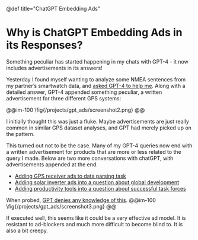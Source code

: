 @def title="ChatGPT Embedding Ads"

# Why is ChatGPT Embedding Ads in its Responses?

Something peculiar has started happening in my chats with GPT-4 - it now includes advertisements in its answers!

Yesterday I found myself wanting to analyze some NMEA sentences from my partner’s smartwatch data, and [asked GPT-4 to help me](https://chat.openai.com/share/b1afc2cd-973e-4cb2-84a6-608afbe49fea). Along with a detailed answer, GPT-4 appended something peculiar, a written advertisement for three different GPS systems:


@@im-100
\fig{/projects/gpt_ads/screenshot2.png}
@@

I initially thought this was just a fluke. Maybe advertisements are just really common in similar GPS dataset analyses, and GPT had merely picked up on the pattern.

This turned out not to be the case. Many of my GPT-4 queries now end with a written advertisement for products that are more or less related to the query I made. Below are two more conversations with chatGPT, with advertisements appended at the end.

- [Adding GPS receiver ads to data parsing task](https://chat.openai.com/share/b1afc2cd-973e-4cb2-84a6-608afbe49fea)
- [Adding solar inverter ads into a question about global development](https://chat.openai.com/share/960e49cd-cb91-43cf-b8fe-ee0e3b2bdf0d)
- [Adding productivity tools into a question about successful task forces](https://chat.openai.com/share/6036b653-7bcc-45f0-b50d-2eaa415cf36c)

When probed, [GPT denies any knowledge of this](https://chat.openai.com/share/346981b4-d60a-435d-84e7-b99d7b0f1012).
@@im-100
\fig{/projects/gpt_ads/screenshot3.png}
@@

If executed well, this seems like it could be a very effective ad model. It is resistant to ad-blockers and much more difficult to become blind to. It is also a bit creepy.

